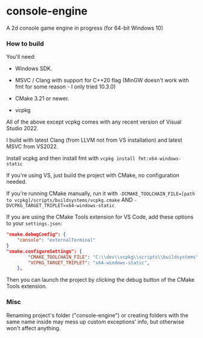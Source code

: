 # console-engine

A 2d console game engine in progress (for 64-bit Windows 10)

### How to build
You'll need:
* Windows SDK.

* MSVC / Clang with support for C++20 flag (MinGW doesn't work with fmt for some reason - I only tried 10.3.0)

* CMake 3.21 or newer.

* vcpkg

All of the above except vcpkg comes with any recent version of Visual Studio 2022.

I build with latest Clang (from LLVM not from VS installation) and latest MSVC from VS2022.

Install vcpkg and then install fmt with
`vcpkg install fmt:x64-windows-static`

If you're using VS, just build the project with CMake, no configuration needed.

If you're running CMake manually, run it with `-DCMAKE_TOOLCHAIN_FILE=[path to vcpkg]/scripts/buildsystems/vcpkg.cmake` AND `-DVCPKG_TARGET_TRIPLET=x64-windows-static`

If you are using the CMake Tools extension for VS Code, add these options to your `settings.json`:
```json
"cmake.debugConfig": {
	"console": "externalTerminal"
}
"cmake.configureSettings": {
		"CMAKE_TOOLCHAIN_FILE": "C:\\dev\\vcpkg\\scripts\\buildsystems\\vcpkg.cmake",
		"VCPKG_TARGET_TRIPLET": "x64-windows-static",
	},
```
Then you can launch the project by clicking the debug button of the CMake Tools extension.

### Misc

Renaming project\'s folder ("console-engine") or creating folders with the same name inside may mess up custom exceptions\' info, but otherwise won't affect anything.

